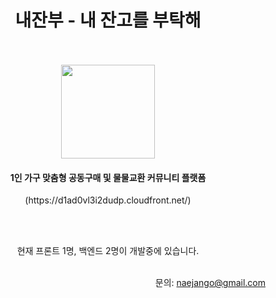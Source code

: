 <h1 align="center">내잔부 - 내 잔고를 부탁해</h1>
<br />
<br />
<div align="center">
  <img src="https://naejango.s3.ap-northeast-2.amazonaws.com/images/naejango_logo.png" width="150" />
  <br />
  <h4>1인 가구 맞춤형 공동구매 및 물물교환 커뮤니티 플랫폼</h4>
  <p>(https://d1ad0vl3i2dudp.cloudfront.net/)</p>
  <br /><br />
  <p>현재 프론트 1명, 백엔드 2명이 개발중에 있습니다.</p>
</div>
<br />
<div align="right">
  문의: <a href="mailto:naejango@gmail.com">naejango@gmail.com</a>
</div>
